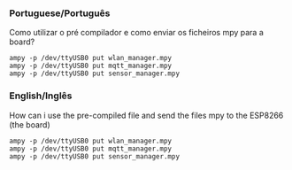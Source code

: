 ### Portuguese/Português
Como utilizar o pré compilador e como enviar os ficheiros mpy para a board?

```
ampy -p /dev/ttyUSB0 put wlan_manager.mpy
ampy -p /dev/ttyUSB0 put mqtt_manager.mpy
ampy -p /dev/ttyUSB0 put sensor_manager.mpy

```

### English/Inglês
How can i use the pre-compiled file and send the files mpy to the ESP8266 (the board)

```
ampy -p /dev/ttyUSB0 put wlan_manager.mpy
ampy -p /dev/ttyUSB0 put mqtt_manager.mpy
ampy -p /dev/ttyUSB0 put sensor_manager.mpy

```
